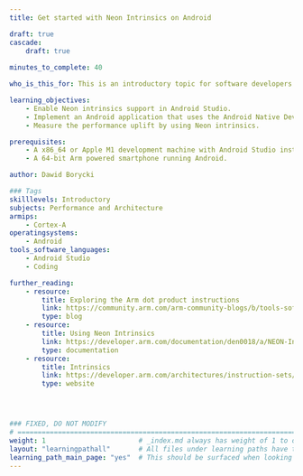 ```yaml
---
title: Get started with Neon Intrinsics on Android

draft: true
cascade:
    draft: true
    
minutes_to_complete: 40

who_is_this_for: This is an introductory topic for software developers interested in learning how to use Neon Intrinsics on Arm powered mobile devices running Android. 

learning_objectives:
    - Enable Neon intrinsics support in Android Studio.
    - Implement an Android application that uses the Android Native Development Kit (NDK) to calculate the dot product of two vectors in C/C++. 
    - Measure the performance uplift by using Neon intrinsics.

prerequisites:
    - A x86_64 or Apple M1 development machine with Android Studio installed.
    - A 64-bit Arm powered smartphone running Android.

author: Dawid Borycki

### Tags
skilllevels: Introductory
subjects: Performance and Architecture
armips:
    - Cortex-A
operatingsystems:
    - Android
tools_software_languages:
    - Android Studio
    - Coding

further_reading:
    - resource:
        title: Exploring the Arm dot product instructions
        link: https://community.arm.com/arm-community-blogs/b/tools-software-ides-blog/posts/exploring-the-arm-dot-product-instructions
        type: blog
    - resource:
        title: Using Neon Intrinsics
        link: https://developer.arm.com/documentation/den0018/a/NEON-Intrinsics/Using-NEON-intrinsics
        type: documentation
    - resource:
        title: Intrinsics
        link: https://developer.arm.com/architectures/instruction-sets/intrinsics/
        type: website




### FIXED, DO NOT MODIFY
# ================================================================================
weight: 1                       # _index.md always has weight of 1 to order correctly
layout: "learningpathall"       # All files under learning paths have this same wrapper
learning_path_main_page: "yes"  # This should be surfaced when looking for related content. Only set for _index.md of learning path content.
---
```

